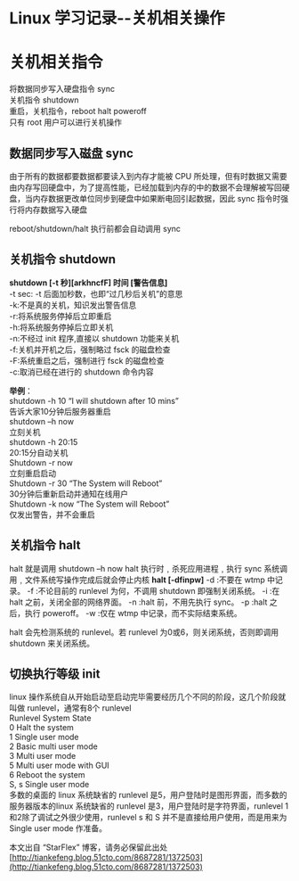 # Linux 学习记录--关机相关操作

# 关机相关指令

将数据同步写入硬盘指令 sync  
关机指令 shutdown   
重启，关机指令，reboot halt poweroff  
只有 root 用户可以进行关机操作  

## 数据同步写入磁盘 sync  

由于所有的数据都要数据都要读入到内存才能被 CPU 所处理，但有时数据又需要由内存写回硬盘中，为了提高性能，已经加载到内存的中的数据不会理解被写回硬盘，当内存数据更改单位同步到硬盘中如果断电回引起数据，因此 sync 指令时强行将内存数据写入硬盘

reboot/shutdown/halt 执行前都会自动调用 sync  

## 关机指令 shutdown

**shutdown [-t 秒][arkhncfF] 时间 [警告信息]**  
-t sec: -t 后面加秒数，也即“过几秒后关机”的意思  
-k:不是真的关机，知识发出警告信息  
-r:将系统服务停掉后立即重启  
-h:将系统服务停掉后立即关机  
-n:不经过 init 程序,直接以 shutdown 功能来关机  
-f:关机并开机之后，强制略过 fsck 的磁盘检查  
-F:系统重启之后，强制进行 fsck 的磁盘检查  
-c:取消已经在进行的 shutdown 命令内容  

**举例**：  
shutdown -h  10 “I will  shutdown after 10 mins”  
告诉大家10分钟后服务器重启  
shutdown  –h  now  
立刻关机  
shutdown  -h 20:15  
20:15分自动关机  
Shutdown  -r now  
立刻重启启动  
Shutdown  -r 30  “The System will Reboot”  
30分钟后重新启动并通知在线用户  
Shutdown  -k  now  “The System will Reboot”  
仅发出警告，并不会重启  

## 关机指令 halt

halt 就是调用 shutdown –h  now  halt 执行时﹐杀死应用进程﹐执行 sync 系统调用﹐文件系统写操作完成后就会停止内核
**halt [-dfinpw]**
   -d :不要在 wtmp 中记录。 
   -f :不论目前的 runlevel 为何，不调用 shutdown 即强制关闭系统。 
   -i :在 halt 之前，关闭全部的网络界面。 
   -n :halt 前，不用先执行 sync。 
   -p :halt 之后，执行 poweroff。 
   -w :仅在 wtmp 中记录，而不实际结束系统。 

 halt 会先检测系统的 runlevel。若 runlevel 为0或6，则关闭系统，否则即调用 shutdown 来关闭系统。


## 切换执行等级 init

linux 操作系统自从开始启动至启动完毕需要经历几个不同的阶段，这几个阶段就叫做 runlevel，通常有8个 runlevel  
Runlevel System State  
 0 Halt the system  
 1 Single user mode  
 2 Basic multi user mode  
 3 Multi user mode  
 5 Multi user mode with GUI  
 6 Reboot the system  
 S, s Single user mode  
多数的桌面的 linux 系统缺省的 runlevel 是5，用户登陆时是图形界面，而多数的服务器版本的linux 系统缺省的 runlevel 是3，用户登陆时是字符界面，runlevel 1和2除了调试之外很少使用，runlevel s 和 S 并不是直接给用户使用，而是用来为 Single user mode 作准备。

本文出自 “StarFlex” 博客，请务必保留此出处[http://tiankefeng.blog.51cto.com/8687281/1372503](http://tiankefeng.blog.51cto.com/8687281/1372503)
